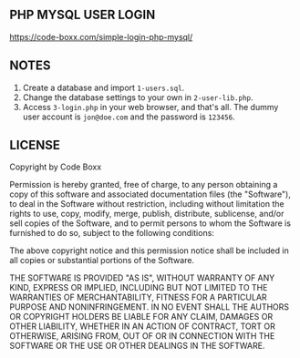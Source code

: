 ## PHP MYSQL USER LOGIN
https://code-boxx.com/simple-login-php-mysql/

## NOTES
1) Create a database and import `1-users.sql`.
2) Change the database settings to your own in `2-user-lib.php`.
3) Access `3-login.php` in your web browser, and that's all. The dummy user account is `jon@doe.com` and the password is `123456`.

## LICENSE
Copyright by Code Boxx

Permission is hereby granted, free of charge, to any person obtaining a copy
of this software and associated documentation files (the "Software"), to deal
in the Software without restriction, including without limitation the rights
to use, copy, modify, merge, publish, distribute, sublicense, and/or sell
copies of the Software, and to permit persons to whom the Software is
furnished to do so, subject to the following conditions:

The above copyright notice and this permission notice shall be included in all
copies or substantial portions of the Software.

THE SOFTWARE IS PROVIDED "AS IS", WITHOUT WARRANTY OF ANY KIND, EXPRESS OR
IMPLIED, INCLUDING BUT NOT LIMITED TO THE WARRANTIES OF MERCHANTABILITY,
FITNESS FOR A PARTICULAR PURPOSE AND NONINFRINGEMENT. IN NO EVENT SHALL THE
AUTHORS OR COPYRIGHT HOLDERS BE LIABLE FOR ANY CLAIM, DAMAGES OR OTHER
LIABILITY, WHETHER IN AN ACTION OF CONTRACT, TORT OR OTHERWISE, ARISING FROM,
OUT OF OR IN CONNECTION WITH THE SOFTWARE OR THE USE OR OTHER DEALINGS IN THE
SOFTWARE.